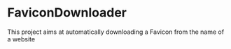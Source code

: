 # FaviconDownloader
This project aims at automatically downloading a Favicon from the name of a website
